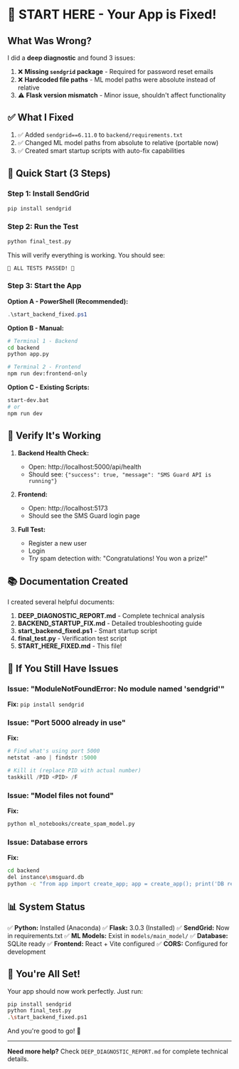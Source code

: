 # 🚀 START HERE - Your App is Fixed!

## What Was Wrong?

I did a **deep diagnostic** and found 3 issues:

1. ❌ **Missing `sendgrid` package** - Required for password reset emails
2. ❌ **Hardcoded file paths** - ML model paths were absolute instead of relative  
3. ⚠️ **Flask version mismatch** - Minor issue, shouldn't affect functionality

## ✅ What I Fixed

1. ✅ Added `sendgrid==6.11.0` to `backend/requirements.txt`
2. ✅ Changed ML model paths from absolute to relative (portable now)
3. ✅ Created smart startup scripts with auto-fix capabilities

## 🎯 Quick Start (3 Steps)

### Step 1: Install SendGrid
```bash
pip install sendgrid
```

### Step 2: Run the Test
```bash
python final_test.py
```

This will verify everything is working. You should see:
```
🎉 ALL TESTS PASSED! 🎉
```

### Step 3: Start the App

**Option A - PowerShell (Recommended):**
```powershell
.\start_backend_fixed.ps1
```

**Option B - Manual:**
```bash
# Terminal 1 - Backend
cd backend
python app.py

# Terminal 2 - Frontend  
npm run dev:frontend-only
```

**Option C - Existing Scripts:**
```bash
start-dev.bat
# or
npm run dev
```

## 🧪 Verify It's Working

1. **Backend Health Check:**
   - Open: http://localhost:5000/api/health
   - Should see: `{"success": true, "message": "SMS Guard API is running"}`

2. **Frontend:**
   - Open: http://localhost:5173
   - Should see the SMS Guard login page

3. **Full Test:**
   - Register a new user
   - Login
   - Try spam detection with: "Congratulations! You won a prize!"

## 📚 Documentation Created

I created several helpful documents:

1. **DEEP_DIAGNOSTIC_REPORT.md** - Complete technical analysis
2. **BACKEND_STARTUP_FIX.md** - Detailed troubleshooting guide
3. **start_backend_fixed.ps1** - Smart startup script
4. **final_test.py** - Verification test script
5. **START_HERE_FIXED.md** - This file!

## 🐛 If You Still Have Issues

### Issue: "ModuleNotFoundError: No module named 'sendgrid'"
**Fix:** `pip install sendgrid`

### Issue: "Port 5000 already in use"
**Fix:** 
```powershell
# Find what's using port 5000
netstat -ano | findstr :5000

# Kill it (replace PID with actual number)
taskkill /PID <PID> /F
```

### Issue: "Model files not found"
**Fix:**
```bash
python ml_notebooks/create_spam_model.py
```

### Issue: Database errors
**Fix:**
```bash
cd backend
del instance\smsguard.db
python -c "from app import create_app; app = create_app(); print('DB recreated')"
```

## 📊 System Status

✅ **Python:** Installed (Anaconda)
✅ **Flask:** 3.0.3 (Installed)
✅ **SendGrid:** Now in requirements.txt
✅ **ML Models:** Exist in `models/main_model/`
✅ **Database:** SQLite ready
✅ **Frontend:** React + Vite configured
✅ **CORS:** Configured for development

## 🎉 You're All Set!

Your app should now work perfectly. Just run:

```bash
pip install sendgrid
python final_test.py
.\start_backend_fixed.ps1
```

And you're good to go! 🚀

---

**Need more help?** Check `DEEP_DIAGNOSTIC_REPORT.md` for complete technical details.

